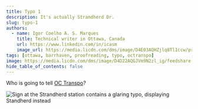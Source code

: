 ```yaml
---
title: Typo 1
description: It's actually Strandherd Dr.
slug: typo-1
authors:
  - name: Igor Coelho A. S. Marques
    title: Technical writer in Ottawa, Canada 
    url: https://www.linkedin.com/in/icasm
    image_url: https://media.licdn.com/dms/image/D4E03AQHZjlq8Tl1ccw/profile-displayphoto-shrink_800_800/0/1705677142126?e=1713398400&v=beta&t=_mzrYXwTu2_-a-Tt-0HKC4utBw9RU3UE5tcg-3wN-gA
tags: [ottawa, barrhaven, proofreading, typo, octranspo]
image: https://media.licdn.com/dms/image/D4D22AQGJVm9N2zl_ig/feedshare-shrink_800/0/1707229672201?e=1710979200&v=beta&t=evUFriVhtoxalSZQBFeRLSlMOGukHHZzn5Xoxw0E7AQ
hide_table_of_contents: false
---
```


Who is going to tell [OC Transpo](https://www.linkedin.com/company/oc-transpo)?

![Sign at the Strandherd station contains a glaring typo, displaying Standherd instead](https://media.licdn.com/dms/image/D4D22AQGJVm9N2zl_ig/feedshare-shrink_800/0/1707229672201?e=1710979200&v=beta&t=evUFriVhtoxalSZQBFeRLSlMOGukHHZzn5Xoxw0E7AQ)
